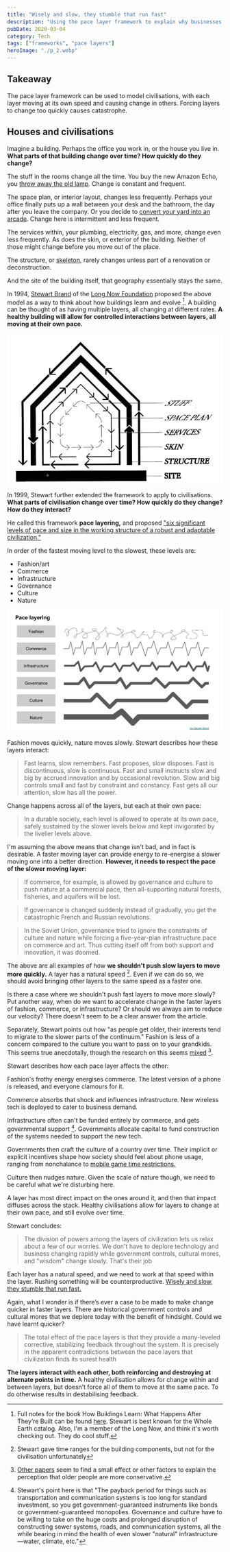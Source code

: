 ```yaml
---
title: "Wisely and slow, they stumble that run fast"
description: "Using the pace layer framework to explain why businesses change quickly and governments change slowly"
pubDate: 2020-03-04
category: Tech
tags: ["frameworks", "pace layers"]
heroImage: "./p_2.webp"
---
```


## Takeaway

The pace layer framework can be used to model civilisations, with each layer moving at its own speed and causing change in others. Forcing layers to change too quickly causes catastrophe.

## Houses and civilisations

Imagine a building. Perhaps the office you work in, or the house you live in. **What parts of that building change over time? How quickly do they change?**

The stuff in the rooms change all the time. You buy the new Amazon Echo, you [throw away the old lamp](https://www.youtube.com/watch?v=dBqhIVyfsRg "lamp"). Change is constant and frequent.

The space plan, or interior layout, changes less frequently. Perhaps your office finally puts up a wall between your desk and the bathroom, the day after you leave the company. Or you decide to [convert your yard into an arcade](https://www.reddit.com/r/mancave/comments/e58v6r/mancave_arcade_in_the_backyard/ "arcade"). Change here is intermittent and less frequent.

The services within, your plumbing, electricity, gas, and more, change even less frequently. As does the skin, or exterior of the building. Neither of those might change before you move out of the place.

The structure, or [skeleton](https://www.designingbuildings.co.uk/wiki/Skeleton_frame "skeleton"), rarely changes unless part of a renovation or deconstruction.

And the site of the building itself, that geography essentially stays the same.

In 1994, [Stewart Brand](https://en.wikipedia.org/wiki/Stewart_Brand "Stewart") of the [Long Now Foundation](http://longnow.org/ "Long Now") proposed the above model as a way to think about how buildings learn and evolve [^1]. A building can be thought of as having multiple layers, all changing at different rates. **A healthy building will allow for controlled interactions between layers, all moving at their own pace.**

![post](./p_1.webp)

In 1999, Stewart further extended the framework to apply to civilisations. **What parts of civilisation change over time? How quickly do they change? How do they interact?**

He called this framework **pace layering,** and proposed ["six significant levels of pace and size in the working structure of a robust and adaptable civilization."](https://jods.mitpress.mit.edu/pub/issue3-brand "pace")

In order of the fastest moving level to the slowest, these levels are:

- Fashion/art
- Commerce
- Infrastructure
- Governance
- Culture
- Nature

![post](./p_2.webp)

Fashion moves quickly, nature moves slowly. Stewart describes how these layers interact:

> Fast learns, slow remembers. Fast proposes, slow disposes. Fast is discontinuous, slow is continuous. Fast and small instructs slow and big by accrued innovation and by occasional revolution. Slow and big controls small and fast by constraint and constancy. Fast gets all our attention, slow has all the power.

Change happens across all of the layers, but each at their own pace:

> In a durable society, each level is allowed to operate at its own pace, safely sustained by the slower levels below and kept invigorated by the livelier levels above.

I'm assuming the above means that change isn't bad, and in fact is desirable. A faster moving layer can provide energy to re-energise a slower moving one into a better direction. **However, it needs to respect the pace of the slower moving layer:**

> If commerce, for example, is allowed by governance and culture to push nature at a commercial pace, then all-supporting natural forests, fisheries, and aquifers will be lost.

> If governance is changed suddenly instead of gradually, you get the catastrophic French and Russian revolutions.

> In the Soviet Union, governance tried to ignore the constraints of culture and nature while forcing a five-year-plan infrastructure pace on commerce and art. Thus cutting itself off from both support and innovation, it was doomed.

The above are all examples of how **we shouldn't push slow layers to move more quickly.** A layer has a natural speed [^2]. Even if we can do so, we should avoid bringing other layers to the same speed as a faster one.

Is there a case where we shouldn't push fast layers to move more slowly? Put another way, when do we want to accelerate change in the faster layers of fashion, commerce, or infrastructure? Or should we always aim to reduce our velocity? There doesn't seem to be a clear answer from the article.

Separately, Stewart points out how "as people get older, their interests tend to migrate to the slower parts of the continuum." Fashion is less of a concern compared to the culture you want to pass on to your grandkids. This seems true anecdotally, though the research on this seems [mixed](https://www.journals.uchicago.edu/doi/abs/10.1086/706889?mobileUi=0&journalCode=jop "research") [^3].

Stewart describes how each pace layer affects the other:

Fashion's frothy energy energises commerce. The latest version of a phone is released, and everyone clamours for it.

Commerce absorbs that shock and influences infrastructure. New wireless tech is deployed to cater to business demand.

Infrastructure often can't be funded entirely by commerce, and gets governmental support [^4]. Governments allocate capital to fund construction of the systems needed to support the new tech.

Governments then craft the culture of a country over time. Their implicit or explicit incentives shape how society should feel about phone usage, ranging from nonchalance to [mobile game time restrictions.](https://www.scmp.com/news/china/society/article/3036444/chinas-minors-face-new-limits-mobile-games-war-gaming-addiction "china")

Culture then nudges nature. Given the scale of nature though, we need to be careful what we're disturbing here.

A layer has most direct impact on the ones around it, and then that impact diffuses across the stack. Healthy civilisations allow for layers to change at their own pace, and still evolve over time.

Stewart concludes:

> The division of powers among the layers of civilization lets us relax about a few of our worries. We don't have to deplore technology and business changing rapidly while government controls, cultural mores, and "wisdom" change slowly. That's their job

Each layer has a natural speed, and we need to work at that speed within the layer. Rushing something will be counterproductive. [Wisely and slow, they stumble that run fast.](https://www.bbc.co.uk/bitesize/guides/zw7nk7h/revision/8 "Romeo")

Again, what I wonder is if there’s ever a case to be made to make change quicker in faster layers. There are historical government controls and cultural mores that we deplore today with the benefit of hindsight. Could we have learnt quicker?

> The total effect of the pace layers is that they provide a many-leveled corrective, stabilizing feedback throughout the system. It is precisely in the apparent contradictions between the pace layers that civilization finds its surest health

**The layers interact with each other, both reinforcing and destroying at alternate points in time.** A healthy civilisation allows for change within and between layers, but doesn’t force all of them to move at the same pace. To do otherwise results in destabilising feedback.

[^1]: Full notes for the book How Buildings Learn: What Happens After They’re Built can be found [here](https://www.gyford.com/phil/writing/2004/10/24/how-buildings-le/ "notes"). Stewart is best known for the Whole Earth catalog. Also, I'm a member of the Long Now, and think it's worth checking out. They do cool stuff.
[^2]: Stewart gave time ranges for the building components, but not for the civilisation unfortunately
[^3]: [Other ](https://academic.oup.com/gerontologist/article-abstract/21/6/580/819080?redirectedFrom=PDF "1") [papers](https://www.jstor.org/stable/1041104?seq=1 "2") seem to find a small effect or other factors to explain the perception that older people are more conservative.
[^4]: Stewart's point here is that "The payback period for things such as transportation and communication systems is too long for standard investment, so you get government-guaranteed instruments like bonds or government-guaranteed monopolies. Governance and culture have to be willing to take on the huge costs and prolonged disruption of constructing sewer systems, roads, and communication systems, all the while bearing in mind the health of even slower "natural" infrastructure—water, climate, etc."
